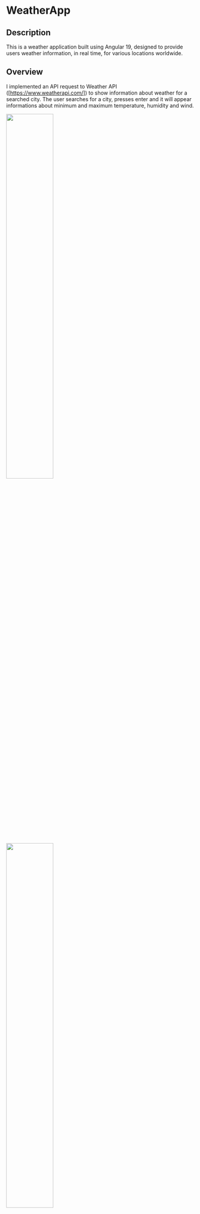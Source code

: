 # WeatherApp
## Description
This is a weather application built using Angular 19, designed to provide users weather information, in real time, for various locations worldwide.

## Overview
I implemented an API request to Weather API ([https://www.weatherapi.com/]) to show information about weather for a searched city.
The user searches for a city, presses enter and it will appear informations about minimum and maximum temperature, humidity and wind.

<img src="https://github.com/user-attachments/assets/46afc86c-945e-47cd-ac4d-8555310dc254" style="width:50%; height:50%;">
<img src="https://github.com/user-attachments/assets/3821a843-7b43-41ac-bf91-f0cf25c3a3f6" style="width:50%; height:auto";>



